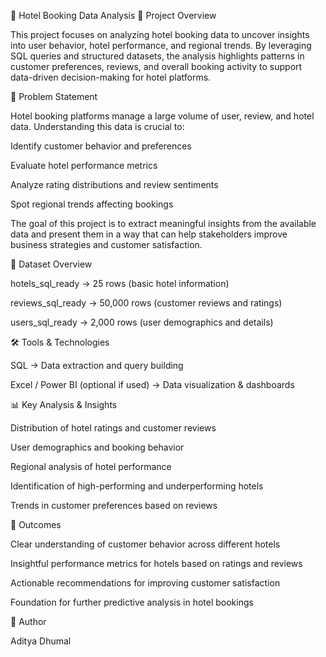 🏨 Hotel Booking Data Analysis
📌 Project Overview

This project focuses on analyzing hotel booking data to uncover insights into user behavior, hotel performance, and regional trends. By leveraging SQL queries and structured datasets, the analysis highlights patterns in customer preferences, reviews, and overall booking activity to support data-driven decision-making for hotel platforms.

🎯 Problem Statement

Hotel booking platforms manage a large volume of user, review, and hotel data. Understanding this data is crucial to:

Identify customer behavior and preferences

Evaluate hotel performance metrics

Analyze rating distributions and review sentiments

Spot regional trends affecting bookings

The goal of this project is to extract meaningful insights from the available data and present them in a way that can help stakeholders improve business strategies and customer satisfaction.

📂 Dataset Overview

hotels_sql_ready → 25 rows (basic hotel information)

reviews_sql_ready → 50,000 rows (customer reviews and ratings)

users_sql_ready → 2,000 rows (user demographics and details)

🛠️ Tools & Technologies

SQL → Data extraction and query building

Excel / Power BI (optional if used) → Data visualization & dashboards

📊 Key Analysis & Insights

Distribution of hotel ratings and customer reviews

User demographics and booking behavior

Regional analysis of hotel performance

Identification of high-performing and underperforming hotels

Trends in customer preferences based on reviews

🚀 Outcomes

Clear understanding of customer behavior across different hotels

Insightful performance metrics for hotels based on ratings and reviews

Actionable recommendations for improving customer satisfaction

Foundation for further predictive analysis in hotel bookings

📜 Author

Aditya Dhumal
